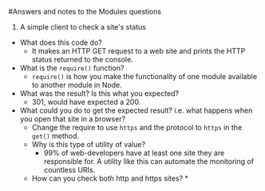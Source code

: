 #Answers and notes to the Modules questions

1. A simple client to check a site's status
  * What does this code do?
    * It makes an HTTP GET request to a web site and prints the HTTP
    status returned to the console.
  * What is the `require()` function?
    * `require()` is how you make the functionality of one module
    available to another module in Node.
  * What was the result? Is this what you expected?
    * 301, would have expected a 200.
  * What could you do to get the expected result? i.e. what happens when you open that site in a browser?
    * Change the require to use `https` and the protocol to `https` in the `get()` method.
	* Why is this type of utility of value?
	  * 99% of web-developers have at least one site they are responsible for.
	  A utility like this can automate the monitoring of countless URIs.
	* How can you check both http and https sites?
	  *